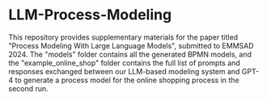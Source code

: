 # LLM-Process-Modeling
This repository provides supplementary materials for the paper titled "Process Modeling With Large Language Models", submitted to EMMSAD 2024. 
The "models" folder contains all the generated BPMN models, and the "example_online_shop" folder contains the full list of prompts and responses exchanged between our LLM-based modeling system and GPT-4 to generate a process model for the online shopping process in the second run.
